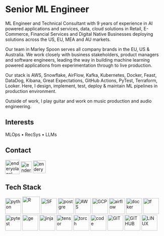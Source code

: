 # Senior ML Engineer

ML Engineer and Technical Consultant with 9 years of experience in AI powered applications and services, data, cloud solutions in Retail, E-Commerce, Financial Services and Digital Native Businesses deploying solutions across the US, EU, MEA and AU markets.

Our team in Marley Spoon serves all company brands in the EU, US & Australia. We work closely with business stakeholders, product managers and software engineers, leading the way in building machine learning powered applications from experimentation through to live production.

Our stack is AWS, Snowflake, AirFlow, Kafka, Kubernetes, Docker, Feast, DataDog, Kibana, Great Expectations, GitHub Actions, PyTest, Terraform, Looker. Here, I design, implement, test, deploy & maintain ML pipelines in production environment.

Outside of work, I play guitar and work on music production and audio engineering.

## Interests

MLOps • RecSys • LLMs

## Contact

<a href="mailto:enderyolagel@gmail.com" target="blank"><img align="center" src="https://www.vectorlogo.zone/logos/gmail/gmail-icon.svg" alt="enderyolagel" height="45"/></a>
<a href="https://twitter.com/enderyolagel" target="blank"><img align="center" src="https://www.vectorlogo.zone/logos/twitter/twitter-official.svg" alt="enderyolagel" height="35"/></a>
<a href="https://linkedin.com/in/enderyolagel" target="blank"><img align="center" src="https://www.vectorlogo.zone/logos/linkedin/linkedin-tile.svg" alt="enderyolagel" height="40"/></a>

## Tech Stack

<p align="left">
      <img src="https://www.vectorlogo.zone/logos/python/python-icon.svg" alt="python" width="50" height="50"/>
      <img src="https://www.vectorlogo.zone/logos/r-project/r-project-icon.svg" alt="R" width="55" height="55"/>
      <img src="https://www.vectorlogo.zone/logos/snowflake/snowflake-icon.svg" alt="SF" width="50" height="50"/>
      <img src="https://www.vectorlogo.zone/logos/postgresql/postgresql-icon.svg" alt="postgre" width="50" height="50"/>
      <img src="https://www.vectorlogo.zone/logos/amazon_aws/amazon_aws-icon.svg" alt="AWS" width="50" height="50"/>
      <img src="https://www.vectorlogo.zone/logos/google_cloud/google_cloud-icon.svg" alt="GCP" width="50" height="50"/>
      <img src="https://www.svgrepo.com/show/353380/airflow.svg" alt="airflow" width="50" height="50"/>
      <img src="https://www.vectorlogo.zone/logos/docker/docker-tile.svg" alt="docker" width="50" height="50"/>
      <img src="https://www.vectorlogo.zone/logos/terraformio/terraformio-icon.svg" alt="tf" width="50" height="50"/>
      <img src="https://upload.wikimedia.org/wikipedia/commons/b/ba/Pytest_logo.svg" alt="pytest" width="50" height="50"/>
      <img src="https://great-expectations.readthedocs.io/en/v0.11.x/_images/generic_dickens_protagonist.png" alt="ge" width="50" height="50"/>
      <img src="https://www.vectorlogo.zone/logos/pocoo_jinja/pocoo_jinja-icon.svg" alt="jinja" width="50" height="50"/>
      <img src="https://www.vectorlogo.zone/logos/tensorflow/tensorflow-icon.svg" alt="tensor" width="50" height="50"/>
      <img src="https://www.vectorlogo.zone/logos/pytorch/pytorch-icon.svg" alt="torch" width="50" height="50"/>
      <img src="https://www.vectorlogo.zone/logos/visualstudio_code/visualstudio_code-icon.svg" alt="code" width="50" height="50"/>
      <img src="https://www.vectorlogo.zone/logos/git-scm/git-scm-icon.svg" alt="GIT" width="50" height="50"/> 
      <img src="https://www.vectorlogo.zone/logos/github/github-tile.svg" alt="GITHUB" width="50" height="50"/>
      <img src="https://www.vectorlogo.zone/logos/linux/linux-icon.svg" alt="LINUX" width="50" height="50"/>   
</p>
